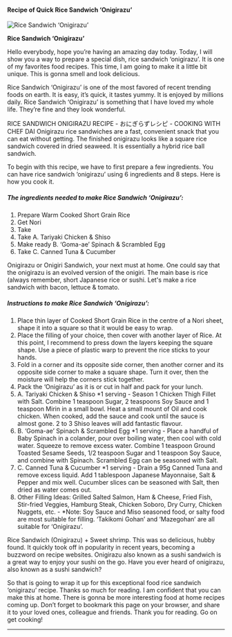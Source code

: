             

#### Recipe of Quick Rice Sandwich ‘Onigirazu’

![Rice Sandwich ‘Onigirazu’](https://img-global.cpcdn.com/recipes/c3a289ffc08d24d4/751x532cq70/rice-sandwich-onigirazu-recipe-main-photo.jpg)

**Rice Sandwich ‘Onigirazu’**

Hello everybody, hope you’re having an amazing day today. Today, I will show you a way to prepare a special dish, rice sandwich ‘onigirazu’. It is one of my favorites food recipes. This time, I am going to make it a little bit unique. This is gonna smell and look delicious.

Rice Sandwich ‘Onigirazu’ is one of the most favored of recent trending foods on earth. It is easy, it’s quick, it tastes yummy. It is enjoyed by millions daily. Rice Sandwich ‘Onigirazu’ is something that I have loved my whole life. They’re fine and they look wonderful.

RICE SANDWICH ONIGIRAZU RECIPE - おにぎらずレシピ - COOKING WITH CHEF DAI Onigirazu rice sandwiches are a fast, convenient snack that you can eat without getting. The finished onigirazu looks like a square rice sandwich covered in dried seaweed. It is essentially a hybrid rice ball sandwich.

To begin with this recipe, we have to first prepare a few ingredients. You can have rice sandwich ‘onigirazu’ using 6 ingredients and 8 steps. Here is how you cook it.

##### The ingredients needed to make Rice Sandwich ‘Onigirazu’:

1.  Prepare Warm Cooked Short Grain Rice
2.  Get Nori
3.  Take <Filling Suggestions>
4.  Take A. Tariyaki Chicken & Shiso
5.  Make ready B. ‘Goma-ae’ Spinach & Scrambled Egg
6.  Take C. Canned Tuna & Cucumber

Onigirazu or Onigiri Sandwich, your next must at home. One could say that the onigirazu is an evolved version of the onigiri. The main base is rice (always remember, short Japanese rice or sushi. Let's make a rice sandwich with bacon, lettuce & tomato.

##### Instructions to make Rice Sandwich ‘Onigirazu’:

1.  Place thin layer of Cooked Short Grain Rice in the centre of a Nori sheet, shape it into a square so that it would be easy to wrap.
2.  Place the filling of your choice, then cover with another layer of Rice. At this point, I recommend to press down the layers keeping the square shape. Use a piece of plastic warp to prevent the rice sticks to your hands.
3.  Fold in a corner and its opposite side corner, then another corner and its opposite side corner to make a square shape. Turn it over, then the moisture will help the corners stick together.
4.  Pack the ‘Onigirazu’ as it is or cut in half and pack for your lunch.
5.  A. Tariyaki Chicken & Shiso \*1 serving - Season 1 Chicken Thigh Fillet with Salt. Combine 1 teaspoon Sugar, 2 teaspoons Soy Sauce and 1 teaspoon Mirin in a small bowl. Heat a small mount of Oil and cook chicken. When cooked, add the sauce and cook until the sauce is almost gone. 2 to 3 Shiso leaves will add fantastic flavour.
6.  B. ‘Goma-ae’ Spinach & Scrambled Egg \*1 serving - Place a handful of Baby Spinach in a colander, pour over boiling water, then cool with cold water. Squeeze to remove excess water. Combine 1 teaspoon Ground Toasted Sesame Seeds, 1/2 teaspoon Sugar and 1 teaspoon Soy Sauce, and combine with Spinach. Scrambled Egg can be seasoned with Salt.
7.  C. Canned Tuna & Cucumber \*1 serving - Drain a 95g Canned Tuna and remove excess liquid. Add 1 tablespoon Japanese Mayonnaise, Salt & Pepper and mix well. Cucumber slices can be seasoned with Salt, then dried as water comes out.
8.  Other Filling Ideas: Grilled Salted Salmon, Ham & Cheese, Fried Fish, Stir-fried Veggies, Hamburg Steak, Chicken Soboro, Dry Curry, Chicken Nuggets, etc. - \*Note: Soy Sauce and Miso seasoned food, or salty food are most suitable for filling. ‘Takikomi Gohan’ and ‘Mazegohan’ are all suitable for ‘Onigirazu’.

Rice Sandwich (Onigirazu) + Sweet shrimp. This was so delicious, hubby found. It quickly took off in popularity in recent years, becoming a buzzword on recipe websites. Onigirazu also known as a sushi sandwich is a great way to enjoy your sushi on the go. Have you ever heard of onigirazu, also known as a sushi sandwich?

So that is going to wrap it up for this exceptional food rice sandwich ‘onigirazu’ recipe. Thanks so much for reading. I am confident that you can make this at home. There is gonna be more interesting food at home recipes coming up. Don’t forget to bookmark this page on your browser, and share it to your loved ones, colleague and friends. Thank you for reading. Go on get cooking!

* * *
